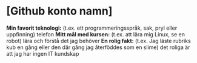 # [Github konto namn]

**Min favorit teknologi:** (t.ex. ett programmeringsspråk, sak, pryl eller uppfinning)
telefon
**Mitt mål med kursen:** (t.ex. att lära mig Linux, se en robot)
lära och förstå det jag behöver
**En rolig fakt:** (t.ex. Jag läste rubriks kub en gång eller den där gång jag återföddes som en slime)
det roliga är att jag har ingen IT kundskap 
